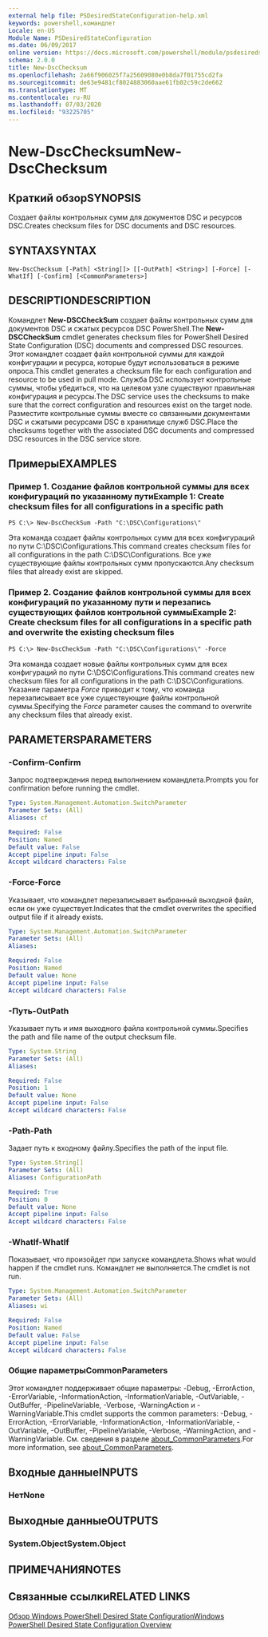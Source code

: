 ```yaml
---
external help file: PSDesiredStateConfiguration-help.xml
keywords: powershell,командлет
Locale: en-US
Module Name: PSDesiredStateConfiguration
ms.date: 06/09/2017
online version: https://docs.microsoft.com/powershell/module/psdesiredstateconfiguration/new-dscchecksum?view=powershell-7&WT.mc_id=ps-gethelp
schema: 2.0.0
title: New-DscChecksum
ms.openlocfilehash: 2a66f906025f7a25609080e0b8da7f01755cd2fa
ms.sourcegitcommit: de63e9481cf8024883060aae61fb02c59c2de662
ms.translationtype: MT
ms.contentlocale: ru-RU
ms.lasthandoff: 07/03/2020
ms.locfileid: "93225705"
---
```

# <span data-ttu-id="1f13f-103">New-DscChecksum</span><span class="sxs-lookup"><span data-stu-id="1f13f-103">New-DscChecksum</span></span>

## <span data-ttu-id="1f13f-104">Краткий обзор</span><span class="sxs-lookup"><span data-stu-id="1f13f-104">SYNOPSIS</span></span>
<span data-ttu-id="1f13f-105">Создает файлы контрольных сумм для документов DSC и ресурсов DSC.</span><span class="sxs-lookup"><span data-stu-id="1f13f-105">Creates checksum files for DSC documents and DSC resources.</span></span>

## <span data-ttu-id="1f13f-106">SYNTAX</span><span class="sxs-lookup"><span data-stu-id="1f13f-106">SYNTAX</span></span>

```
New-DscChecksum [-Path] <String[]> [[-OutPath] <String>] [-Force] [-WhatIf] [-Confirm] [<CommonParameters>]
```

## <span data-ttu-id="1f13f-107">DESCRIPTION</span><span class="sxs-lookup"><span data-stu-id="1f13f-107">DESCRIPTION</span></span>

<span data-ttu-id="1f13f-108">Командлет **New-DSCCheckSum** создает файлы контрольных сумм для документов DSC и сжатых ресурсов DSC PowerShell.</span><span class="sxs-lookup"><span data-stu-id="1f13f-108">The **New-DSCCheckSum** cmdlet generates checksum files for PowerShell Desired State Configuration (DSC) documents and compressed DSC resources.</span></span>
<span data-ttu-id="1f13f-109">Этот командлет создает файл контрольной суммы для каждой конфигурации и ресурса, которые будут использоваться в режиме опроса.</span><span class="sxs-lookup"><span data-stu-id="1f13f-109">This cmdlet generates a checksum file for each configuration and resource to be used in pull mode.</span></span>
<span data-ttu-id="1f13f-110">Служба DSC использует контрольные суммы, чтобы убедиться, что на целевом узле существуют правильная конфигурация и ресурсы.</span><span class="sxs-lookup"><span data-stu-id="1f13f-110">The DSC service uses the checksums to make sure that the correct configuration and resources exist on the target node.</span></span>
<span data-ttu-id="1f13f-111">Разместите контрольные суммы вместе со связанными документами DSC и сжатыми ресурсами DSC в хранилище служб DSC.</span><span class="sxs-lookup"><span data-stu-id="1f13f-111">Place the checksums together with the associated DSC documents and compressed DSC resources in the DSC service store.</span></span>

## <span data-ttu-id="1f13f-112">Примеры</span><span class="sxs-lookup"><span data-stu-id="1f13f-112">EXAMPLES</span></span>

### <span data-ttu-id="1f13f-113">Пример 1. Создание файлов контрольной суммы для всех конфигураций по указанному пути</span><span class="sxs-lookup"><span data-stu-id="1f13f-113">Example 1: Create checksum files for all configurations in a specific path</span></span>

```
PS C:\> New-DscCheckSum -Path "C:\DSC\Configurations\"
```

<span data-ttu-id="1f13f-114">Эта команда создает файлы контрольных сумм для всех конфигураций по пути C:\DSC\Configurations.</span><span class="sxs-lookup"><span data-stu-id="1f13f-114">This command creates checksum files for all configurations in the path C:\DSC\Configurations.</span></span>
<span data-ttu-id="1f13f-115">Все уже существующие файлы контрольных сумм пропускаются.</span><span class="sxs-lookup"><span data-stu-id="1f13f-115">Any checksum files that already exist are skipped.</span></span>

### <span data-ttu-id="1f13f-116">Пример 2. Создание файлов контрольной суммы для всех конфигураций по указанному пути и перезапись существующих файлов контрольной суммы</span><span class="sxs-lookup"><span data-stu-id="1f13f-116">Example 2: Create checksum files for all configurations in a specific path and overwrite the existing checksum files</span></span>

```
PS C:\> New-DscCheckSum -Path "C:\DSC\Configurations\" -Force
```

<span data-ttu-id="1f13f-117">Эта команда создает новые файлы контрольных сумм для всех конфигураций по пути C:\DSC\Configurations.</span><span class="sxs-lookup"><span data-stu-id="1f13f-117">This command creates new checksum files for all configurations in the path C:\DSC\Configurations.</span></span>
<span data-ttu-id="1f13f-118">Указание параметра *Force* приводит к тому, что команда перезаписывает все уже существующие файлы контрольной суммы.</span><span class="sxs-lookup"><span data-stu-id="1f13f-118">Specifying the *Force* parameter causes the command to overwrite any checksum files that already exist.</span></span>

## <span data-ttu-id="1f13f-119">PARAMETERS</span><span class="sxs-lookup"><span data-stu-id="1f13f-119">PARAMETERS</span></span>

### <span data-ttu-id="1f13f-120">-Confirm</span><span class="sxs-lookup"><span data-stu-id="1f13f-120">-Confirm</span></span>

<span data-ttu-id="1f13f-121">Запрос подтверждения перед выполнением командлета.</span><span class="sxs-lookup"><span data-stu-id="1f13f-121">Prompts you for confirmation before running the cmdlet.</span></span>

```yaml
Type: System.Management.Automation.SwitchParameter
Parameter Sets: (All)
Aliases: cf

Required: False
Position: Named
Default value: False
Accept pipeline input: False
Accept wildcard characters: False
```

### <span data-ttu-id="1f13f-122">-Force</span><span class="sxs-lookup"><span data-stu-id="1f13f-122">-Force</span></span>

<span data-ttu-id="1f13f-123">Указывает, что командлет перезаписывает выбранный выходной файл, если он уже существует.</span><span class="sxs-lookup"><span data-stu-id="1f13f-123">Indicates that the cmdlet overwrites the specified output file if it already exists.</span></span>

```yaml
Type: System.Management.Automation.SwitchParameter
Parameter Sets: (All)
Aliases:

Required: False
Position: Named
Default value: None
Accept pipeline input: False
Accept wildcard characters: False
```

### <span data-ttu-id="1f13f-124">-Путь</span><span class="sxs-lookup"><span data-stu-id="1f13f-124">-OutPath</span></span>

<span data-ttu-id="1f13f-125">Указывает путь и имя выходного файла контрольной суммы.</span><span class="sxs-lookup"><span data-stu-id="1f13f-125">Specifies the path and file name of the output checksum file.</span></span>

```yaml
Type: System.String
Parameter Sets: (All)
Aliases:

Required: False
Position: 1
Default value: None
Accept pipeline input: False
Accept wildcard characters: False
```

### <span data-ttu-id="1f13f-126">-Path</span><span class="sxs-lookup"><span data-stu-id="1f13f-126">-Path</span></span>

<span data-ttu-id="1f13f-127">Задает путь к входному файлу.</span><span class="sxs-lookup"><span data-stu-id="1f13f-127">Specifies the path of the input file.</span></span>

```yaml
Type: System.String[]
Parameter Sets: (All)
Aliases: ConfigurationPath

Required: True
Position: 0
Default value: None
Accept pipeline input: False
Accept wildcard characters: False
```

### <span data-ttu-id="1f13f-128">-WhatIf</span><span class="sxs-lookup"><span data-stu-id="1f13f-128">-WhatIf</span></span>

<span data-ttu-id="1f13f-129">Показывает, что произойдет при запуске командлета.</span><span class="sxs-lookup"><span data-stu-id="1f13f-129">Shows what would happen if the cmdlet runs.</span></span>
<span data-ttu-id="1f13f-130">Командлет не выполняется.</span><span class="sxs-lookup"><span data-stu-id="1f13f-130">The cmdlet is not run.</span></span>

```yaml
Type: System.Management.Automation.SwitchParameter
Parameter Sets: (All)
Aliases: wi

Required: False
Position: Named
Default value: False
Accept pipeline input: False
Accept wildcard characters: False
```

### <span data-ttu-id="1f13f-131">Общие параметры</span><span class="sxs-lookup"><span data-stu-id="1f13f-131">CommonParameters</span></span>

<span data-ttu-id="1f13f-132">Этот командлет поддерживает общие параметры: -Debug, -ErrorAction, -ErrorVariable, -InformationAction, -InformationVariable, -OutVariable, -OutBuffer, -PipelineVariable, -Verbose, -WarningAction и -WarningVariable.</span><span class="sxs-lookup"><span data-stu-id="1f13f-132">This cmdlet supports the common parameters: -Debug, -ErrorAction, -ErrorVariable, -InformationAction, -InformationVariable, -OutVariable, -OutBuffer, -PipelineVariable, -Verbose, -WarningAction, and -WarningVariable.</span></span> <span data-ttu-id="1f13f-133">См. сведения в разделе [about_CommonParameters](https://go.microsoft.com/fwlink/?LinkID=113216).</span><span class="sxs-lookup"><span data-stu-id="1f13f-133">For more information, see [about_CommonParameters](https://go.microsoft.com/fwlink/?LinkID=113216).</span></span>

## <span data-ttu-id="1f13f-134">Входные данные</span><span class="sxs-lookup"><span data-stu-id="1f13f-134">INPUTS</span></span>

### <span data-ttu-id="1f13f-135">Нет</span><span class="sxs-lookup"><span data-stu-id="1f13f-135">None</span></span>

## <span data-ttu-id="1f13f-136">Выходные данные</span><span class="sxs-lookup"><span data-stu-id="1f13f-136">OUTPUTS</span></span>

### <span data-ttu-id="1f13f-137">System.Object</span><span class="sxs-lookup"><span data-stu-id="1f13f-137">System.Object</span></span>

## <span data-ttu-id="1f13f-138">ПРИМЕЧАНИЯ</span><span class="sxs-lookup"><span data-stu-id="1f13f-138">NOTES</span></span>

## <span data-ttu-id="1f13f-139">Связанные ссылки</span><span class="sxs-lookup"><span data-stu-id="1f13f-139">RELATED LINKS</span></span>

[<span data-ttu-id="1f13f-140">Обзор Windows PowerShell Desired State Configuration</span><span class="sxs-lookup"><span data-stu-id="1f13f-140">Windows PowerShell Desired State Configuration Overview</span></span>](/powershell/scripting/dsc/overview/dscforengineers)
